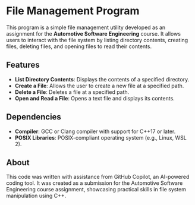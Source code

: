 # File Management Program

This program is a simple file management utility developed as an assignment for the **Automotive Software Engineering** course. It allows users to interact with the file system by listing directory contents, creating files, deleting files, and opening files to read their contents.

## Features

- **List Directory Contents**: Displays the contents of a specified directory.
- **Create a File**: Allows the user to create a new file at a specified path.
- **Delete a File**: Deletes a file at a specified path.
- **Open and Read a File**: Opens a text file and displays its contents.

## Dependencies

- **Compiler**: GCC or Clang compiler with support for C++17 or later.
- **POSIX Libraries**: POSIX-compliant operating system (e.g., Linux, WSL 2).

## About

This code was written with assistance from GitHub Copilot, an AI-powered coding tool. It was created as a submission for the Automotive Software Engineering course assignment, showcasing practical skills in file system manipulation using C++.
